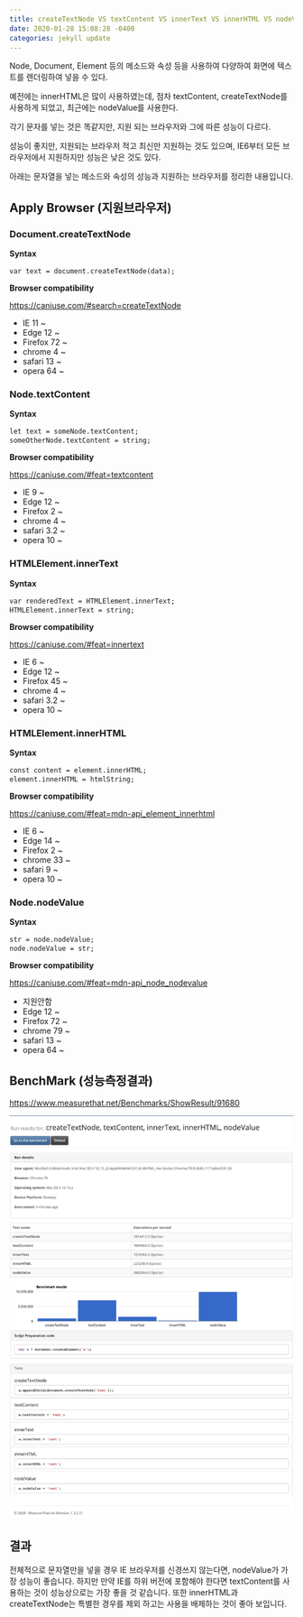 ```yaml
---
title: createTextNode VS textContent VS innerText VS innerHTML VS nodeValue 비교분석
date: 2020-01-28 15:08:28 -0400
categories: jekyll update
---
```



Node, Document, Element 등의 메소드와 속성 등을 사용하여 다양하여 화면에 텍스트를 렌더링하여 넣을 수 있다.

예전에는 innerHTML은 많이 사용하였는데, 점차 textContent, createTextNode를 사용하게 되었고, 최근에는 nodeValue를 사용한다.

각기 문자를 넣는 것은 똑같지만, 지원 되는 브라우저와 그에 따른 성능이 다르다.

성능이 좋지만, 지원되는 브라우저 적고 최신만 지원하는 것도 있으며, IE6부터 모든 브라우저에서 지원하지만 성능은 낮은 것도 있다.

아래는 문자열을 넣는 메소드와 속성의 성능과 지원하는 브라우저를 정리한 내용입니다.

## Apply Browser (지원브라우저)

### Document.createTextNode

**Syntax**

```
var text = document.createTextNode(data);
```

**Browser compatibility**

https://caniuse.com/#search=createTextNode

* IE 11 ~
* Edge 12 ~
* Firefox 72 ~
* chrome 4 ~
* safari 13 ~
* opera 64 ~

### Node.textContent

**Syntax**

```
let text = someNode.textContent;
someOtherNode.textContent = string;
```

**Browser compatibility**

https://caniuse.com/#feat=textcontent

* IE 9 ~
* Edge 12 ~
* Firefox 2 ~
* chrome 4 ~
* safari 3.2 ~
* opera 10 ~


### HTMLElement.innerText

**Syntax**

```
var renderedText = HTMLElement.innerText;
HTMLElement.innerText = string;
```

**Browser compatibility**

https://caniuse.com/#feat=innertext

* IE 6 ~
* Edge 12 ~
* Firefox 45 ~
* chrome 4 ~
* safari 3.2 ~
* opera 10 ~

### HTMLElement.innerHTML

**Syntax**

```
const content = element.innerHTML;
element.innerHTML = htmlString;
```

**Browser compatibility**

https://caniuse.com/#feat=mdn-api_element_innerhtml

* IE 6 ~
* Edge 14 ~
* Firefox 2 ~
* chrome 33 ~
* safari 9 ~
* opera 10 ~


### Node.nodeValue

**Syntax**

```
str = node.nodeValue;
node.nodeValue = str;
```

**Browser compatibility**

https://caniuse.com/#feat=mdn-api_node_nodevalue

* 지원안함
* Edge 12 ~
* Firefox 72 ~
* chrome 79 ~
* safari 13 ~
* opera 64 ~

## BenchMark (성능측정결과)

https://www.measurethat.net/Benchmarks/ShowResult/91680

![createTextNode_vs_textContent_vs_innerText_vs_innerHTML_vs_nodeValue](https://raw.githubusercontent.com/r2fresh/r2fresh.github.io/master/_img/createTextNode_vs_textContent_vs_innerText_vs_innerHTML_vs_nodeValue.png)

## 결과

전체적으로 문자열만을 넣을 경우 IE 브라우저를 신경쓰지 않는다면, nodeValue가 가장 성능이 좋습니다.
하지만 만약 IE를 하위 버전에 포함해야 한다면 textContent를 사용하는 것이 성능상으로는 가장 좋을 것 같습니다.
또한 innerHTML과 createTextNode는 특별한 경우를 제외 하고는 사용을 배제하는 것이 좋아 보입니다.